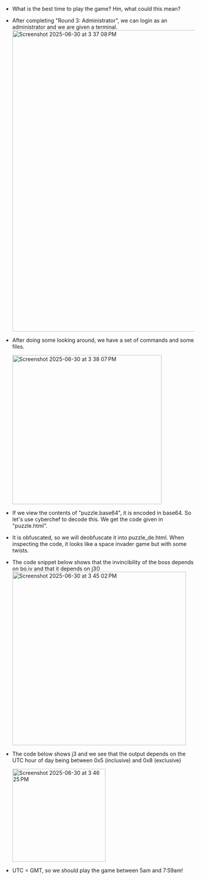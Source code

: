 - What is the best time to play the game? Hm, what could this mean?
- After completing "Round 3: Administrator", we can login as an administrator and we are given a terminal.
  <img width="794" alt="Screenshot 2025-06-30 at 3 37 08 PM" src="https://github.com/user-attachments/assets/fa58e4d4-6947-419a-a949-cf517358d672" />
- After doing some looking around, we have a set of commands and some files.
  
  <img width="393" alt="Screenshot 2025-06-30 at 3 38 07 PM" src="https://github.com/user-attachments/assets/886ce4a9-af49-4323-9108-5b10bc005b6f" />
- If we view the contents of "puzzle.base64", it is encoded in base64. So let's use cyberchef to decode this. We get the code given in "puzzle.html".
- It is obfuscated, so we will deobfuscate it into puzzle_de.html. When inspecting the code, it looks like a space invader game but with some twists.
- The code snippet below shows that the invincibility of the boss depends on bo.iv and that it depends on j3()
  <img width="457" alt="Screenshot 2025-06-30 at 3 45 02 PM" src="https://github.com/user-attachments/assets/cef068d7-042b-400e-8f82-f6b801ac0080" />
- The code below shows j3 and we see that the output depends on the UTC hour of day being between 0x5 (inclusive) and 0x8 (exclusive)

  
  <img width="245" alt="Screenshot 2025-06-30 at 3 46 25 PM" src="https://github.com/user-attachments/assets/f62fdb47-ac34-4be7-a9c4-c72acbcadae4" />
- UTC = GMT, so we should play the game between 5am and 7:59am!
